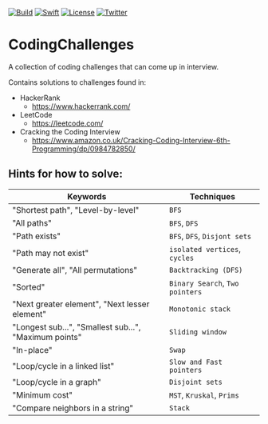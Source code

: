 [![Build](https://github.com/wibosco/CodingChallenges/actions/workflows/swift.yml/badge.svg)](https://github.com/wibosco/CodingChallenges/actions/workflows/swift.yml)
[![Swift](https://img.shields.io/badge/Swift-5-orange.svg?style=flat)](https://swift.org)
[![License](http://img.shields.io/badge/License-MIT-green.svg?style=flat)](https://github.com/wibosco/CodingChallenges/blob/main/LICENSE)
[![Twitter](https://img.shields.io/badge/Twitter-@wibosco-blue.svg?style=flat)](https://twitter.com/wibosco)

# CodingChallenges
A collection of coding challenges that can come up in interview.

Contains solutions to challenges found in:

- HackerRank
  - https://www.hackerrank.com/
- LeetCode
  - https://leetcode.com/
- Cracking the Coding Interview
  - https://www.amazon.co.uk/Cracking-Coding-Interview-6th-Programming/dp/0984782850/

## Hints for how to solve:

| Keywords | Techniques |
| ----------- | ----------- |
| "Shortest path", "Level-by-level" | `BFS` |
| "All paths" | `BFS`, `DFS` |
| "Path exists" | `BFS`, `DFS`, `Disjont sets` |
| "Path may not exist"| `isolated vertices`, `cycles` |
| "Generate all", "All permutations" | `Backtracking (DFS)` |
| "Sorted" | `Binary Search`, `Two pointers` |
| "Next greater element", "Next lesser element" | `Monotonic stack` |
| "Longest sub...", "Smallest sub...", "Maximum points"| `Sliding window`|
| "In-place" | `Swap`|
| "Loop/cycle in a linked list"| `Slow and Fast pointers`|
| "Loop/cycle in a graph" | `Disjoint sets` |
| "Minimum cost" | `MST`, `Kruskal`, `Prims` |
| "Compare neighbors in a string" | `Stack` |
